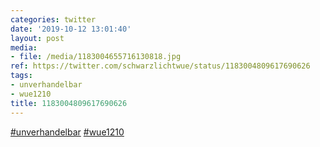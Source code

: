 ```yaml
---
categories: twitter
date: '2019-10-12 13:01:40'
layout: post
media:
- file: /media/1183004655716130818.jpg
ref: https://twitter.com/schwarzlichtwue/status/1183004809617690626
tags:
- unverhandelbar
- wue1210
title: 1183004809617690626
---
```

[#unverhandelbar](/t/unverhandelbar) [#wue1210](/t/wue1210) 